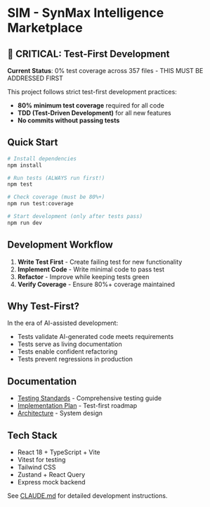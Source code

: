 # SIM - SynMax Intelligence Marketplace

## 🚨 CRITICAL: Test-First Development

**Current Status**: 0% test coverage across 357 files - THIS MUST BE ADDRESSED FIRST

This project follows strict test-first development practices:
- **80% minimum test coverage** required for all code
- **TDD (Test-Driven Development)** for all new features
- **No commits without passing tests**

## Quick Start

```bash
# Install dependencies
npm install

# Run tests (ALWAYS run first!)
npm test

# Check coverage (must be 80%+)
npm run test:coverage

# Start development (only after tests pass)
npm run dev
```

## Development Workflow

1. **Write Test First** - Create failing test for new functionality
2. **Implement Code** - Write minimal code to pass test
3. **Refactor** - Improve while keeping tests green
4. **Verify Coverage** - Ensure 80%+ coverage maintained

## Why Test-First?

In the era of AI-assisted development:
- Tests validate AI-generated code meets requirements
- Tests serve as living documentation
- Tests enable confident refactoring
- Tests prevent regressions in production

## Documentation

- [Testing Standards](/docs/standards/TESTING-STANDARDS.md) - Comprehensive testing guide
- [Implementation Plan](/workflow/IMPLEMENTATION-PLAN.md) - Test-first roadmap
- [Architecture](/docs/architecture/FRONTEND-ARCHITECTURE.md) - System design

## Tech Stack

- React 18 + TypeScript + Vite
- Vitest for testing
- Tailwind CSS
- Zustand + React Query
- Express mock backend

See [CLAUDE.md](CLAUDE.md) for detailed development instructions.
